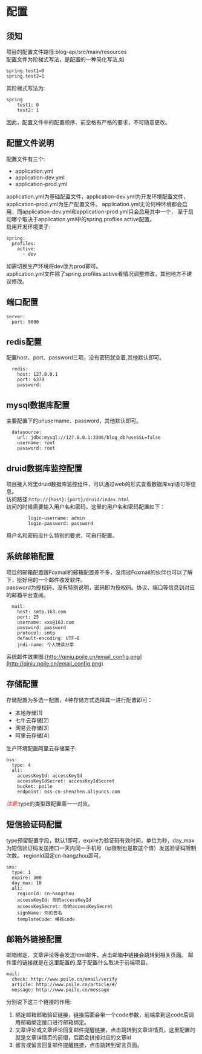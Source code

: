 # 配置

## 须知 
项目的配置文件路径:blog-api/src/main/resources
<br>
配置文件为阶梯式写法，是配置的一种简化写法,如
```
spring.test1=0
spring.test2=1
```
其阶梯式写法为:
```
spring
	test1: 0
	test2: 1
```
因此，配置文件中的配置顺序、前空格有严格的要求，不可随意更改。
<br>
## 配置文件说明
配置文件有三个:
- application.yml
- application-dev.yml
- application-prod.yml

application.yml为基础配置文件，application-dev.yml为开发环境配置文件，application-prod.yml为生产配置文件。
application.yml无论何种环境都会启用，而application-dev.yml和application-prod.yml只会启用其中一个，
至于启动哪个取决于application.yml中的spring.profiles.active配置。
<br>
启用开发环境栗子:
```
spring:
  profiles:
    active:
      - dev
```
如需切换生产环境将dev改为prod即可。
<br>
application.yml文件除了spring.profiles.active看情况调整修改，其他地方不建议修改。

## 端口配置

```
server:
  port: 9090
```

## redis配置

配置host、port、password三项，没有密码就空着,其他默认即可。
```
  redis:
    host: 127.0.0.1
    port: 6379
    password: 
```

## mysql数据库配置

主要配置下的urlusername、password，其他默认即可。

```
  datasource:
    url: jdbc:mysql://127.0.0.1:3306/blog_db?useSSL=false
    username: root
    password: root
```

## druid数据库监控配置

项目接入阿里druid数据库监控组件，可以通过web的形式查看数据库sql语句等信息。
<br>
访问路径:`http://{host}:{port}/druid/index.html`
<br>
访问的时候需要输入用户名和密码，这里的用户名和密码配置如下：
```
        login-username: admin
        login-password: password
```
用户名和密码没什么特别的要求，可自行配置。

## 系统邮箱配置

项目的邮箱配置跟Foxmail的邮箱配置差不多，没用过Foxmail的伙伴也可以了解下，挺好用的一个邮件收发软件。
<br>
password为授权码，没有特别说明，密码即为授权码。协议、端口等信息到对应的邮箱平台查阅。

```
  mail:
    host: smtp.163.com
    port: 25
    username: xxx@163.com
    password: password
    protocol: smtp
    default-encoding: UTF-8
    jndi-name: 个人悦读分享

```
系统邮件效果图:[http://qiniu.poile.cn/email_config.png](http://qiniu.poile.cn/email_config.png)

## 存储配置

存储配置为多选一配置，4种存储方式选择其一进行配置即可：

- 本地存储[1]
- 七牛云存储[2]
- 网易云存储[3]
- 阿里云存储[4]

生产环境配置阿里云存储栗子:
```
oss:
  type: 4
  ali:
    accessKeyId: accessKeyId
    accessKeyIdSecret: accessKeyIdSecret
    bucket: poile
    endpoint: oss-cn-shenzhen.aliyuncs.com
```
<span style="color:red">*注意*</span>:type的类型跟配置需一一对应。

## 短信验证码配置

type预留配置字段，默认1即可，expire为验证码有效时间，单位为秒，day_max为短信验证码发送接口一天内同一手机号（ip限制也是取这个值）发送验证码限制次数。
regionId固定cn-hangzhou即可。

```
sms:
  type: 1
  expire: 300
  day_max: 10
  ali:
    regionId: cn-hangzhou
    accessKeyId: 你的accessKeyId
    accessKeySecret: 你的accessKeySecret
    signName: 你的签名
    templateCode: 模板code
```

## 邮箱外链接配置

邮箱绑定、文章评论等会发送html邮件，点击邮箱中链接会跳转到相关页面。
邮件里的链接就是在这里配置的,至于配置什么取决于前端项目。
```
mail:
  check: http://www.poile.cn/email/verify
  article: http://www.poile.cn/article/#/
  message: http://www.poile.cn/message
```
分别说下这三个链接的作用: 

1. 绑定邮箱邮箱验证链接，链接后面会带一个code参数，前端拿到这code后调用邮箱绑定接口进行邮箱绑定。
2. 文章评论或文章评论回复邮件提醒链接，点击跳转到文章详情页，这里配置的就是文章详情页的前缀，后面会拼接对应的文章id
3. 留言或留言回复邮件提醒链接，点击跳转到留言页面。
